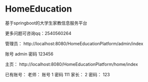 # HomeEducation
基于springboot的大学生家教信息服务平台

更多问题可咨询qq：2540560264



管理员：
http://localhost:8080/HomeEducationPlatform/admin/index


账号 admin 密码 123456


主页：
http://localhost:8080/HomeEducationPlatform/home/index

已有账号：
老师：
账号 1 密码 111
家长： 2 密码： 123